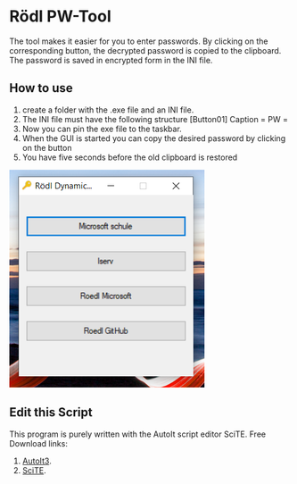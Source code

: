# Rödl PW-Tool
The tool makes it easier for you to enter passwords. 
By clicking on the corresponding button, the decrypted password is copied to the clipboard. 
The password is saved in encrypted form in the INI file.

<h2>How to use </h2>

1. create a folder with the .exe file and an INI file.
2. The INI file must have the following structure
	[Button01]
	Caption = 
	PW = 
3. Now you can pin the exe file to the taskbar. 
4. When the GUI is started you can copy the desired password by clicking on the button
5. You have five seconds before the old clipboard is restored


![image](https://github.com/roedl-dynamics/PW-Tool/blob/main/PW%20Tool.PNG)

<h2>Edit this Script </h2>

This program is purely written with the AutoIt script editor SciTE.
Free Download links: 
1.  [AutoIt3](https://www.autoitscript.com/site/autoit/downloads/).
2.	[SciTE](https://www.autoitscript.com/site/autoit-script-editor/downloads/).